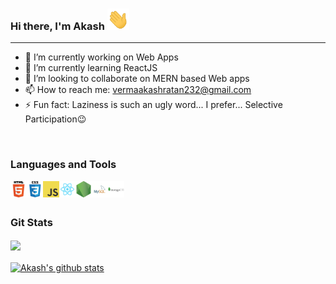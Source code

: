 ### Hi there, I'm Akash <img src="https://github.com/ABSphreak/ABSphreak/blob/master/gifs/Hi.gif" width="35px">
___
- 🔭 I’m currently working on Web Apps
- 🌱 I’m currently learning ReactJS
- 👯 I’m looking to collaborate on MERN based Web apps
- 📫 How to reach me: [vermaakashratan232@gmail.com](mailto:vermaakashratan232@gmail.com)
- ⚡ Fun fact: Laziness is such an ugly word... I prefer... Selective Participation😉

<br/>

### Languages and Tools 

<img align="left" alt="HTML5" width="26px" src="https://raw.githubusercontent.com/github/explore/80688e429a7d4ef2fca1e82350fe8e3517d3494d/topics/html/html.png" />
<img align="left" alt="CSS3" width="26px" src="https://raw.githubusercontent.com/github/explore/80688e429a7d4ef2fca1e82350fe8e3517d3494d/topics/css/css.png" />
<img align="left" alt="JavaScript" width="26px" src="https://raw.githubusercontent.com/github/explore/80688e429a7d4ef2fca1e82350fe8e3517d3494d/topics/javascript/javascript.png" />
<img align="left" alt="React" width="26px" src="https://raw.githubusercontent.com/github/explore/80688e429a7d4ef2fca1e82350fe8e3517d3494d/topics/react/react.png" />
<img align="left" alt="Node.js" width="26px" src="https://raw.githubusercontent.com/github/explore/80688e429a7d4ef2fca1e82350fe8e3517d3494d/topics/nodejs/nodejs.png" />
<img align="left" alt="MySQL" width="26px" src="https://raw.githubusercontent.com/github/explore/80688e429a7d4ef2fca1e82350fe8e3517d3494d/topics/mysql/mysql.png" />
<img align="left" alt="MongoDB" width="26px" src="https://raw.githubusercontent.com/github/explore/80688e429a7d4ef2fca1e82350fe8e3517d3494d/topics/mongodb/mongodb.png" />

<br/>
<br/>

### Git Stats 


<a href="https://github.com/akash-10-23/">
  <img align="center" src="https://github-readme-stats.vercel.app/api/top-langs/?username=akash-10-23&hide=Jupyter Notebook&layout=compact" />
</a>

<br/>
<br/>

<a href="https://github.com/akash-10-23">
 <img align="center" src="https://github-readme-stats.vercel.app/api?username=akash-10-23&&show_icons=true&title_color=ffffff&icon_color=bb2acf&text_color=daf7dc&bg_color=151515"  alt="Akash's github stats"/>
</a>

<br/>
